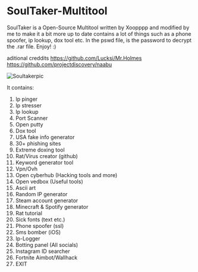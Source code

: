 # SoulTaker-Multitool
SoulTaker is a Open-Source Multitool written by Xoopppp and modified by me to make it a bit more up to date contains a lot of things such as a phone spoofer, ip lookup, dox tool etc. In the pswd file, is the password to decrypt the .rar file. Enjoy! :)

aditional creddits 
https://github.com/Lucksi/Mr.Holmes
https://github.com/projectdiscovery/naabu

![Soultakerpic](https://user-images.githubusercontent.com/69897482/90620243-7c3eca80-e212-11ea-87c9-9752601faf5d.PNG)


It contains:

1. Ip pinger
2. Ip stresser
3. Ip lookup
4. Port Scanner
5. Open putty
6. Dox tool
7. USA fake info generator
8. 30+ phishing sites
9. Extreme doxing tool
10. Rat/Virus creator (github)
11. Keyword generator tool
12. Vpn/Ovh
13. Open cyberhub (Hacking tools and more)
14. Open vedbox (Useful tools)
15. Ascii art
16. Random IP generator
17. Steam account generator
18. Minecraft & Spotify generator
19. Rat tutorial
20. Sick fonts (text etc.)
21. Phone spoofer (ssl)
22. Sms bomber (iOS)
23. Ip-Logger
24. Botting panel (All socials)
25. Instagram ID searcher
26. Fortnite Aimbot/Wallhack
27. EXIT 
